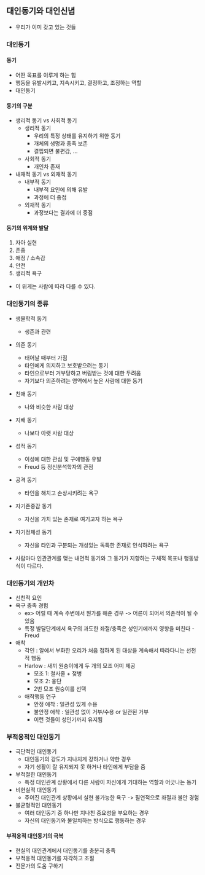 ## 대인동기와 대인신념
- 우리가 이미 갖고 있는 것들

### 대인동기
#### 동기
- 어떤 목표를 이루게 하는 힘
- 행동을 유발시키고, 지속시키고, 결정하고, 조정하는 역할
- 대인동기

#### 동기의 구분
- 생리적 동기 vs 사회적 동기
  - 생리적 동기
    - 우리의 특정 상태를 유지하기 위한 동기
    - 개체의 생명과 종족 보존
    - 결핍되면 불편감, ...
  - 사회적 동기
    - 개인차 존재
- 내재적 동기 vs 외재적 동기
  - 내부적 동기
    - 내부적 요인에 의해 유발
    - 과정에 더 중점
  - 외재적 동기
    - 과정보다는 결과에 더 중점

#### 동기의 위계와 발달
  1. 자아 실현
  2. 존중
  3. 애정 / 소속감
  4. 안전
  5. 생리적 욕구

- 이 위게는 사람에 따라 다를 수 있다.

### 대인동기의 종류
- 생물학적 동기
  - 생존과 관련
- 의존 동기
  - 태어날 때부터 가짐
  - 타인에게 의지하고 보호받으려는 동기
  - 타인으로부터 거부당하고 버림받는 것에 대한 두려움
  - 자기보다 의존하려는 영역에서 높은 사람에 대한 동기
- 친애 동기
  - 나와 비슷한 사람 대상
- 지배 동기
  - 나보다 아랫 사람 대상
- 성적 동기
  - 이성에 대한 관심 및 구애행동 유발
  - Freud 등 정신분석학자의 관점
- 공격 동기
  - 타인을 해치고 손상시키려는 욕구
- 자기존중감 동기
  - 자신을 가치 있는 존재로 여기고자 하는 욕구
- 자기정체성 동기
  - 자신을 타인과 구분되는 개성있는 독특한 존재로 인식하려는 욕구


- 사람마다 인관관계를 맺는 내면적 동기와 그 동기가 지향하는 구체적 목표나 행동방식이 다르다.


### 대인동기의 개인차
- 선천적 요인
- 욕구 충족 경험
  - ex> 어릴 때 계속 주변에서 뭔가를 해준 경우 -> 어른이 되어서 의존적이 될 수 있음
  - 특정 발달단계에서 욕구의 과도한 좌절/충족은 성인기에까지 영향을 미친다 - Freud
- 애착
  - 각인 : 알에서 부화한 오리가 처음 접하게 된 대상을 계속해서 따라다니는 선천적 행동
  - Harlow : 새끼 원숭이에게 두 개의 모조 어미 제공
    - 모조 1: 철사줄 + 젖병
    - 모조 2: 융단
    - 2번 모조 원숭이를 선택
  - 애착행동 연구
    - 안정 애착 : 일관성 있게 수용
    - 불안정 애착 : 일관성 없이 거부/수용 or 일관된 거부
    - 이런 것들이 성인기까지 유지됨

### 부적응적인 대인동기
- 극단적인 대인동기
  - 대인동기의 강도가 지나치게 강하거나 약한 경우
  - 자기 생활이 잘 유지되지 못 하거나 타인에게 부담을 줌
- 부적절한 대인동기
  - 특정 대인관계 상황에서 다른 사람이 자신에게 기대하는 역할과 어긋나는 동기
- 비현실적 대인동기
  - 주어진 대인관계 상황에서 실현 불가능한 욕구 -> 필연적으로 좌절과 불안 경험
- 불균형적인 대인동기
  - 여러 대인동기 중 하나만 지나친 중요성을 부요하는 경우
  - 자신의 대인동기와 불일치하는 방식으로 행동하는 경우

#### 부적응적 대인동기의 극복
- 현실의 대인관계에서 대인동기를 충분히 충족
- 부적응적 대인동기를 자각하고 조절
- 전문가의 도움 구하기
